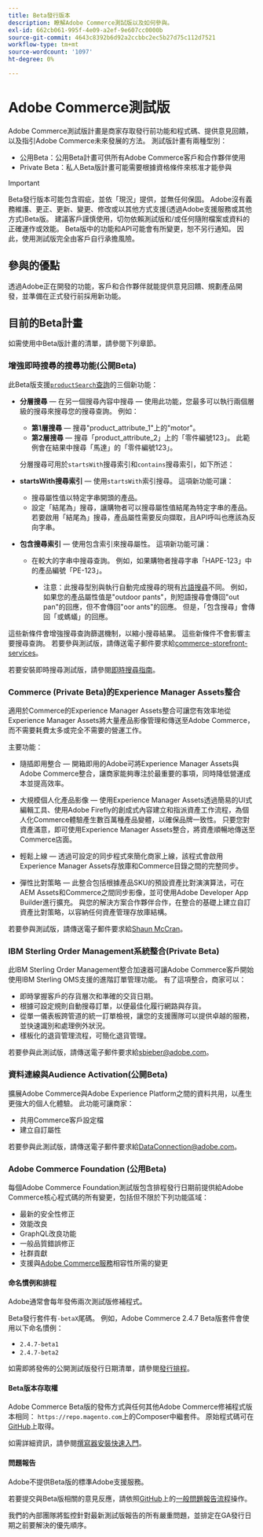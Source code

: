 ```yaml
---
title: Beta發行版本
description: 瞭解Adobe Commerce測試版以及如何參與。
exl-id: 662cb061-995f-4e09-a2ef-9e607cc0000b
source-git-commit: 4643c8392b6d92a2ccbbc2ec5b27d75c112d7521
workflow-type: tm+mt
source-wordcount: '1097'
ht-degree: 0%

---
```


# Adobe Commerce測試版

Adobe Commerce測試版計畫是商家存取發行前功能和程式碼、提供意見回饋，以及指引Adobe Commerce未來發展的方法。 測試版計畫有兩種型別：

- 公用Beta：公用Beta計畫可供所有Adobe Commerce客戶和合作夥伴使用
- Private Beta：私人Beta版計畫可能需要根據資格條件來核准才能參與

>[!IMPORTANT]
>
>Beta發行版本可能包含瑕疵，並依「現況」提供，並無任何保固。 Adobe沒有義務維護、更正、更新、變更、修改或以其他方式支援(透過Adobe支援服務或其他方式)Beta版。 建議客戶謹慎使用，切勿依賴測試版和/或任何隨附檔案或資料的正確運作或效能。 Beta版中的功能和API可能會有所變更，恕不另行通知。 因此，使用測試版完全由客戶自行承擔風險。

## 參與的優點

透過Adobe正在開發的功能，客戶和合作夥伴就能提供意見回饋、規劃產品開發，並準備在正式發行前採用新功能。

## 目前的Beta計畫

如需使用中Beta版計畫的清單，請參閱下列章節。

### 增強即時搜尋的搜尋功能(公開Beta)

此Beta版支援[`productSearch`查詢](https://developer.adobe.com/commerce/services/graphql/live-search/product-search/)的三個新功能：

- **分層搜尋** — 在另一個搜尋內容中搜尋 — 使用此功能，您最多可以執行兩個層級的搜尋來搜尋您的搜尋查詢。 例如：

   - **第1層搜尋** — 搜尋&quot;product_attribute_1&quot;上的&quot;motor&quot;。
   - **第2層搜尋** — 搜尋「product_attribute_2」上的「零件編號123」。 此範例會在結果中搜尋「馬達」的「零件編號123」。

  分層搜尋可用於`startsWith`搜尋索引和`contains`搜尋索引，如下所述：

- **startsWith搜尋索引** — 使用`startsWith`索引搜尋。 這項新功能可讓：

   - 搜尋屬性值以特定字串開頭的產品。
   - 設定「結尾為」搜尋，讓購物者可以搜尋屬性值結尾為特定字串的產品。 若要啟用「結尾為」搜尋，產品屬性需要反向擷取，且API呼叫也應該為反向字串。

- **包含搜尋索引** — 使用包含索引來搜尋屬性。 這項新功能可讓：

   - 在較大的字串中搜尋查詢。 例如，如果購物者搜尋字串「HAPE-123」中的產品編號「PE-123」。

      - 注意：此搜尋型別與執行自動完成搜尋的現有[片語搜尋](https://developer.adobe.com/commerce/services/graphql/live-search/product-search/#phrase)不同。 例如，如果您的產品屬性值是&quot;outdoor pants&quot;，則短語搜尋會傳回&quot;out pan&quot;的回應，但不會傳回&quot;oor ants&quot;的回應。 但是，「包含搜尋」會傳回「或螞蟻」的回應。

這些新條件會增強搜尋查詢篩選機制，以縮小搜尋結果。 這些新條件不會影響主要搜尋查詢。 若要參與測試版，請傳送電子郵件要求給[commerce-storefront-services](mailto:commerce-storefront-services@adobe.com)。

若要安裝即時搜尋測試版，請參閱[即時搜尋指南](https://experienceleague.adobe.com/en/docs/commerce-merchant-services/live-search/install#install-the-live-search-beta)。

### Commerce (Private Beta)的Experience Manager Assets整合

適用於Commerce的Experience Manager Assets整合可讓您有效率地從Experience Manager Assets將大量產品影像管理和傳送至Adobe Commerce，而不需要耗費太多或完全不需要的營運工作。

主要功能：

- 隨插即用整合 — 開箱即用的Adobe可將Experience Manager Assets與Adobe Commerce整合，讓商家能夠專注於最重要的事項，同時降低營運成本並提高效率。

- 大規模個人化產品影像 — 使用Experience Manager Assets透過簡易的UI式編輯工具、使用Adobe Firefly的創成式內容建立和指派資產工作流程，為個人化Commerce體驗產生數百萬種產品變體，以確保品牌一致性。 只要您對資產滿意，即可使用Experience Manager Assets整合，將資產順暢地傳送至Commerce店面。

- 輕鬆上線 — 透過可設定的同步程式來簡化商家上線，該程式會啟用Experience Manager Assets存放庫和Commerce目錄之間的完整同步。

- 彈性比對策略 — 此整合包括根據產品SKU的預設資產比對演演算法，可在AEM Assets和Commerce之間同步影像，並可使用Adobe Developer App Builder進行擴充。 與您的解決方案合作夥伴合作，在整合的基礎上建立自訂資產比對策略，以容納任何資產管理存放庫結構。

若要參與測試版，請傳送電子郵件要求給[Shaun McCran](mailto:mccran@adobe.com)。

### IBM Sterling Order Management系統整合(Private Beta)

此IBM Sterling Order Management整合加速器可讓Adobe Commerce客戶開始使用IBM Sterling OMS支援的進階訂單管理功能。 有了這項整合，商家可以：

- 即時掌握客戶的存貨層次和準確的交貨日期。
- 根據可設定規則自動搜尋訂單，以便最佳化履行網路與存貨。
- 從單一儀表板跨管道的統一訂單檢視，讓您的支援團隊可以提供卓越的服務，並快速識別和處理例外狀況。
- 樣板化的退貨管理流程，可簡化退貨管理。

若要參與此測試版，請傳送電子郵件要求給[sbieber@adobe.com](mailto:sbieber@adobe.com)。

### 資料連線與Audience Activation(公開Beta)

擴展Adobe Commerce與Adobe Experience Platform之間的資料共用，以產生更強大的個人化體驗。 此功能可讓商家：

- 共用Commerce客戶設定檔
- 建立自訂屬性

若要參與此測試版，請傳送電子郵件要求給[DataConnection@adobe.com](mailto:DataConnection@adobe.com)。

### Adobe Commerce Foundation (公用Beta)

每個Adobe Commerce Foundation測試版包含排程發行日期前提供給Adobe Commerce核心程式碼的所有變更，包括但不限於下列功能區域：

- 最新的安全性修正
- 效能改良
- GraphQL改良功能
- 一般品質錯誤修正
- 社群貢獻
- 支援與[Adobe Commerce服務](https://experienceleague.adobe.com/docs/commerce-merchant-services/user-guides/home.html)相容性所需的變更

#### 命名慣例和排程

Adobe通常會每年發佈兩次測試版修補程式。

Beta發行套件有`-betaX`尾碼。 例如，Adobe Commerce 2.4.7 Beta版套件會使用以下命名慣例：

- `2.4.7-beta1`
- `2.4.7-beta2`

如需即將發佈的公開測試版發行日期清單，請參閱[發行排程](schedule.md)。


#### Beta版本存取權

Adobe Commerce Beta版的發佈方式與任何其他Adobe Commerce修補程式版本相同： `https://repo.magento.com`上的Composer中繼套件。 原始程式碼可在[GitHub](https://github.com/magento/magento2)上取得。

如需詳細資訊，請參閱[撰寫器安裝快速入門](../installation/composer.md)。

#### 問題報告

Adobe不提供Beta版的標準Adobe支援服務。

若要提交與Beta版相關的意見反應，請依照[GitHub](https://github.com/magento/magento2)上的[一般問題報告流程](https://developer.adobe.com/commerce/contributor/guides/code-contributions/)操作。

我們的內部團隊將監控針對最新測試版報告的所有嚴重問題，並排定在GA發行日期之前要解決的優先順序。
